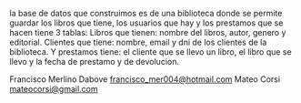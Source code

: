 la base de datos que construimos es de una biblioteca donde se permite guardar los libros que tiene, los usuarios que hay y los prestamos que se hacen
tiene 3 tablas:
Libros que tienen: nombre del libros, autor, genero y editorial.
Clientes que tiene: nombre, email y dni de los clientes de la biblioteca.
Y prestamos tiene: el cliente que se llevo un libro, el libro que se llevo y la fecha de prestamo y de devolucion.

  Francisco Merlino Dabove
  francisco_mer004@hotmail.com
  Mateo Corsi
  mateocorsi@gmail.com 
  
